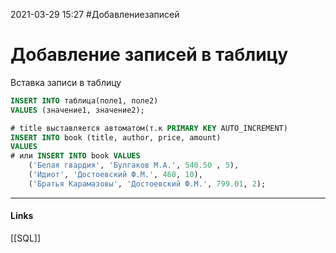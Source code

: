 2021-03-29 15:27
#Добавлениезаписей
# Добавление записей в таблицу
Вставка записи в таблицу
```sql
INSERT INTO таблица(поле1, поле2) 
VALUES (значение1, значение2);
```

```sql
# title выставляется автоматом(т.к PRIMARY KEY AUTO_INCREMENT)
INSERT INTO book (title, author, price, amount)
VALUES
# или INSERT INTO book VALUES
    ('Белая гвардия', 'Булгаков М.А.', 540.50 , 5),
    ('Идиот', 'Достоевский Ф.М.', 460, 10),
    ('Братья Карамазовы', 'Достоевский Ф.М.', 799.01, 2);
```
_____________
#### Links
[[SQL]]